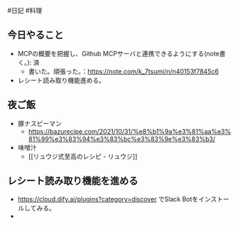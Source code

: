 #日記 #料理

## 今日やること
- MCPの概要を把握し、Github MCPサーバと連携できるようにする(note書く。): 済
	- 書いた。頑張った。：https://note.com/k_7tsumi/n/n40153f7845c6
- レシート読み取り機能進める。

## 夜ご飯
- 豚ナスピーマン
	- https://bazurecipe.com/2021/10/31/%e8%b1%9a%e3%81%aa%e3%81%99%e3%83%94%e3%83%bc%e3%83%9e%e3%83%b3/
- 味噌汁
	- [[リュウジ式至高のレシピ - リュウジ]]


## レシート読み取り機能を進める
- https://cloud.dify.ai/plugins?category=discover でSlack Botをインストールしてみる。
- 